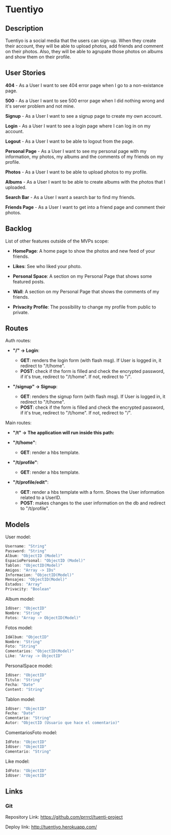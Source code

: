# Tuentiyo
## Description
Tuentiyo is a social media that the users can sign-up. When they create their account, they will be able to upload photos, add friends and comment on their photos. Also, they will be able to agrupate those photos on albums and show them on their profile.


## User Stories
**404** - As a User I want to see 404 error page when I go to a non-existance page.

**500** - As a User I want to see 500 error page when I did nothing wrong and it's server problem and not mine.

**Signup** - As a User I want to see a signup page to create my own account.

**Login** - As a User I want to see a login page where I can log in on my account.

**Logout** - As a User I want to be able to logout from the page.

**Personal Page** - As a User I want to see my personal page with my information, my photos, my albums and the comments of my friends on my profile.

**Photos** - As a User I want to be able to upload photos to my profile.

**Albums** - As a User I want to be able to create albums with the photos that I uploaded.

**Search Bar** - As a User I want a search bar to find my friends.

**Friends Page** - As a User I want to get into a friend page and comment their photos.

## Backlog

List of other features outside of the MVPs scope:

- **HomePage**: A home page to show the photos and new feed of your friends.

- **Likes**: See who liked your photo.

- **Personal Space**: A section on my Personal Page that shows some featured posts.

- **Wall**: A section on my Personal Page that shows the comments of my friends.

- **Privacity Profile**: The possibility to change my profile from public to private.



## Routes

Auth routes:

- **"/" -> Login**:
    - **GET**: renders the login form (with flash msg). If User is logged in, it redirect to "/t/home".
    - **POST**: check if the form is filled and check the encrypted password, if it's true, redirect to "/t/home". If not, redirect to "/".

- **"/signup" -> Signup**:
    - **GET**: renders the signup form (with flash msg). If User is logged in, it redirect to "/t/home".
    - **POST**: check if the form is filled and check the encrypted password, if it's true, redirect to "/t/home". If not, redirect to "/".


Main routes:

- **"/t" -> The application will run inside this path:**

- **"/t/home"**:
    - **GET**: render a hbs template.

- **"/t/profile"**: 
    - **GET**: render a hbs template.

- **"/t/profile/edit"**:
    - **GET**: render a hbs template with a form. Shows the User information related to a UserID.
    - **POST**: makes changes to the user information on the db and redirect to "/t/profile".

## Models
User model:
```JavaScript
Username: "String"
Password: "String"
Album: "ObjectID (Model)"
EspacioPersonal: "ObjectID (Model)"
Tablon: "ObjectID(Model)"
Amigos: "Array -> IDs"
Informacion: "ObjectID(Model)"
Mensajes: "ObjectID(Model)"
Estados: "Array"
Privacity: "Boolean"
```

Album model:
```JavaScript
IdUser: "ObjectID"
Nombre: "String"
Fotos: "Array -> ObjectID(Model)"
```

Fotos model:
```JavaScript
IdAlbum: "ObjectID"
Nombre: "String"
Foto: "String"
Comentarios: "ObjectID(Model)"
Like: "Array -> ObjectID"
```

PersonalSpace model:
```JavaScript
IdUser: "ObjectID"
Titulo: "String"
Fecha: "Date"
Content: "String"
```

Tablon model:
```JavaScript
IdUser: "ObjectID"
Fecha: "Date"
Comentario: "String"
Autor: "ObjectID (Usuario que hace el comentario)"
```

ComentariosFoto model:
```JavaScript
IdFoto: "ObjectID"
IdUser: "ObjectID"
Comentario: "String"
```

Like model:
```JavaScript
IdFoto: "ObjectID"
IdUser: "ObjectID"
```

## Links

### Git
Repository Link:
https://github.com/prrrcl/tuenti-project

Deploy link:
http://tuentiyo.herokuapp.com/
